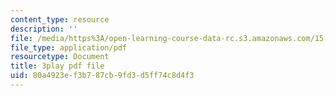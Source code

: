```yaml
---
content_type: resource
description: ''
file: /media/https%3A/open-learning-course-data-rc.s3.amazonaws.com/15-s12-blockchain-and-money-fall-2018/80a4923ef3b787cb9fd3d5ff74c8d4f3_5auv_xrvoJk.pdf
file_type: application/pdf
resourcetype: Document
title: 3play pdf file
uid: 80a4923e-f3b7-87cb-9fd3-d5ff74c8d4f3
---
```

